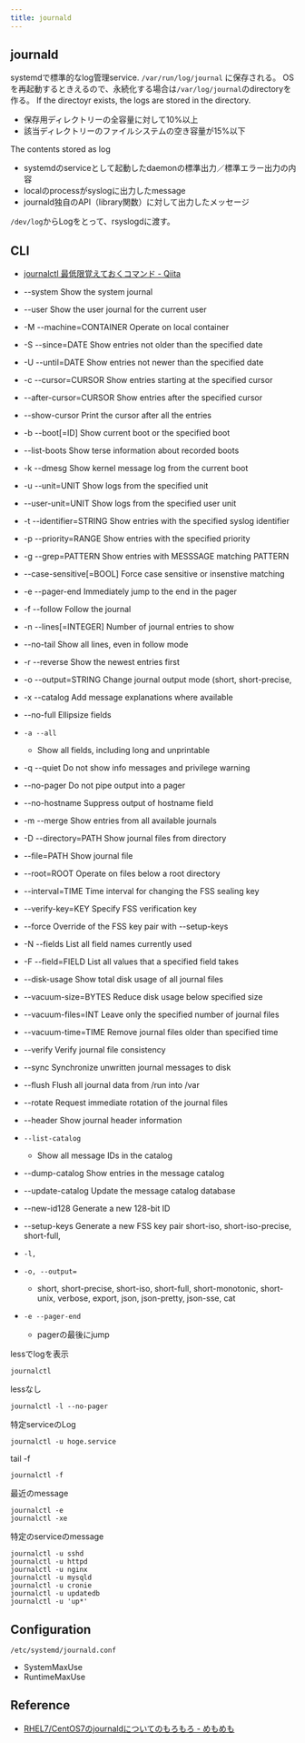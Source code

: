 ```yaml
---
title: journald
---
```


## journald
systemdで標準的なlog管理service.
`/var/run/log/journal` に保存される。
OSを再起動するときえるので、永続化する場合は`/var/log/journal`のdirectoryを作る。
If the directoyr exists, the logs are stored in the directory.

* 保存用ディレクトリーの全容量に対して10%以上
* 該当ディレクトリーのファイルシステムの空き容量が15%以下

The contents stored as log

* systemdのserviceとして起動したdaemonの標準出力／標準エラー出力の内容
* localのprocessがsyslogに出力したmessage
* journald独自のAPI（library関数）に対して出力したメッセージ



`/dev/log`からLogをとって、rsyslogdに渡す。

## CLI
* [journalctl 最低限覚えておくコマンド - Qiita](https://qiita.com/aosho235/items/9fbff75e9cccf351345c)


* --system                Show the system journal
* --user                  Show the user journal for the current user
* -M --machine=CONTAINER     Operate on local container
* -S --since=DATE            Show entries not older than the specified date
* -U --until=DATE            Show entries not newer than the specified date
* -c --cursor=CURSOR         Show entries starting at the specified cursor
* --after-cursor=CURSOR   Show entries after the specified cursor
* --show-cursor           Print the cursor after all the entries
* -b --boot[=ID]             Show current boot or the specified boot
* --list-boots            Show terse information about recorded boots
* -k --dmesg                 Show kernel message log from the current boot
* -u --unit=UNIT             Show logs from the specified unit
* --user-unit=UNIT        Show logs from the specified user unit
* -t --identifier=STRING     Show entries with the specified syslog identifier
* -p --priority=RANGE        Show entries with the specified priority
* -g --grep=PATTERN          Show entries with MESSSAGE matching PATTERN
* --case-sensitive[=BOOL] Force case sensitive or insenstive matching
* -e --pager-end             Immediately jump to the end in the pager
* -f --follow                Follow the journal
* -n --lines[=INTEGER]       Number of journal entries to show
* --no-tail               Show all lines, even in follow mode
* -r --reverse               Show the newest entries first
* -o --output=STRING         Change journal output mode (short, short-precise,
* -x --catalog               Add message explanations where available
* --no-full               Ellipsize fields
* `-a --all`
    * Show all fields, including long and unprintable
* -q --quiet                 Do not show info messages and privilege warning
* --no-pager              Do not pipe output into a pager
* --no-hostname           Suppress output of hostname field
* -m --merge                 Show entries from all available journals
* -D --directory=PATH        Show journal files from directory
* --file=PATH             Show journal file
* --root=ROOT             Operate on files below a root directory
* --interval=TIME         Time interval for changing the FSS sealing key
* --verify-key=KEY        Specify FSS verification key
* --force                 Override of the FSS key pair with --setup-keys

* -N --fields                List all field names currently used
* -F --field=FIELD           List all values that a specified field takes
* --disk-usage            Show total disk usage of all journal files
* --vacuum-size=BYTES     Reduce disk usage below specified size
* --vacuum-files=INT      Leave only the specified number of journal files
* --vacuum-time=TIME      Remove journal files older than specified time
* --verify                Verify journal file consistency
* --sync                  Synchronize unwritten journal messages to disk
* --flush                 Flush all journal data from /run into /var
* --rotate                Request immediate rotation of the journal files
* --header                Show journal header information
* `--list-catalog`
    * Show all message IDs in the catalog
* --dump-catalog          Show entries in the message catalog
* --update-catalog        Update the message catalog database
* --new-id128             Generate a new 128-bit ID
* --setup-keys            Generate a new FSS key pair short-iso, short-iso-precise, short-full,
* `-l, `
* `-o, --output=`
    * short, short-precise, short-iso, short-full, short-monotonic, short-unix, verbose, export, json, json-pretty, json-sse, cat
* `-e --pager-end`
    * pagerの最後にjump


lessでlogを表示

```
journalctl
```

lessなし

```
journalctl -l --no-pager
```

特定serviceのLog

```
journalctl -u hoge.service
```

tail -f

```
journalctl -f
```

最近のmessage

```
journalctl -e
journalctl -xe
```

特定のserviceのmessage

```
journalctl -u sshd
journalctl -u httpd
journalctl -u nginx
journalctl -u mysqld
journalctl -u cronie
journalctl -u updatedb
journalctl -u 'up*'
```

## Configuration
`/etc/systemd/journald.conf`

* SystemMaxUse
* RuntimeMaxUse

## Reference
* [RHEL7/CentOS7のjournaldについてのもろもろ - めもめも](http://enakai00.hatenablog.com/entry/20141130/1417310904)
